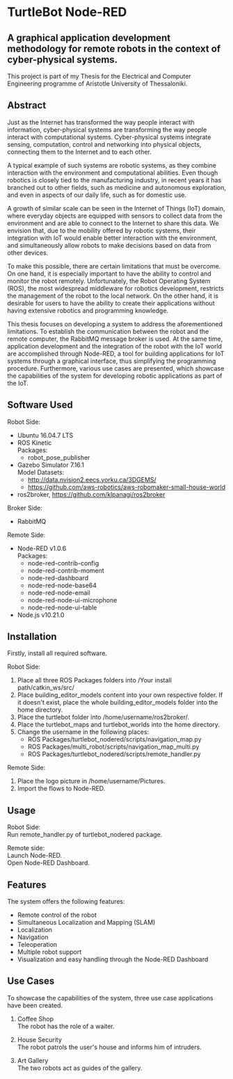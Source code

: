 # TurtleBot Node-RED

## A graphical application development methodology for remote robots in the context of cyber-physical systems.

This project is part of my Thesis for the Electrical and Computer Engineering programme of Aristotle University of Thessaloniki.

## Abstract

Just as the Internet has transformed the way people interact with information, cyber-physical systems are transforming the way people interact with computational systems. Cyber-physical systems integrate sensing, computation, control and networking into physical objects, connecting them to the Internet and to each other.

A typical example of such systems are robotic systems, as they combine interaction with the environment and computational abilities. Even though robotics is closely tied to the manufacturing industry, in recent years it has branched out to other fields, such as medicine and autonomous exploration, and even in aspects of our daily life, such as for domestic use.

A growth of similar scale can be seen in the Internet of Things (IoT) domain, where everyday objects are equipped with sensors to collect data from the environment and are able to connect to the Internet to share this data. We envision that, due to the mobility offered by robotic systems, their integration with IoT would enable better interaction with the environment, and simultaneously allow robots to make decisions based on data from other devices.

To make this possible, there are certain limitations that must be overcome. On one hand, it is especially important to have the ability to control and monitor the robot remotely. Unfortunately, the Robot Operating System (ROS), the most widespread middleware for robotics development, restricts the management of the robot to the local network. On the other hand, it is desirable for users to have the ability to create their applications without having extensive robotics and programming knowledge.

This thesis focuses on developing a system to address the aforementioned limitations. To establish the communication between the robot and the remote computer, the RabbitMQ message broker is used. At the same time, application development and the integration of the robot with the IoT world are accomplished through Node-RED, a tool for building applications for IoT systems through a graphical interface, thus simplifying the programming procedure. Furthermore, various use cases are presented, which showcase the capabilities of the system for developing robotic applications as part of the IoT.


## Software Used

Robot Side:
- Ubuntu 16.04.7 LTS
- ROS Kinetic  
  Packages:  
    - robot_pose_publisher
- Gazebo Simulator 7.16.1  
  Model Datasets:  
    - http://data.nvision2.eecs.yorku.ca/3DGEMS/
    - https://github.com/aws-robotics/aws-robomaker-small-house-world
- ros2broker, https://github.com/klpanagi/ros2broker


Broker Side:
- RabbitMQ

Remote Side:
- Node-RED v1.0.6  
  Packages:
    - node-red-contrib-config
    - node-red-contrib-moment
    - node-red-dashboard
    - node-red-node-base64
    - node-red-node-email
    - node-red-node-ui-microphone
    - node-red-node-ui-table
- Node.js v10.21.0

## Installation

Firstly, install all required software.

Robot Side:  
1. Place all three ROS Packages folders into /Your install path/catkin_ws/src/  
2. Place building_editor_models content into your own respective folder. If it doesn't exist, place the whole building_editor_models folder into the home directory.  
3. Place the turtlebot folder into /home/username/ros2broker/.  
4. Place the turtlebot_maps and turtlebot_worlds into the home directory.  
5. Change the username in the following places:  
    - ROS Packages/turtlebot_nodered/scripts/navigation_map.py  
    - ROS Packages/multi_robot/scripts/navigation_map_multi.py  
    - ROS Packages/turtlebot_nodered/scripts/remote_handler.py  

Remote Side:  
1. Place the logo picture in /home/username/Pictures.  
2. Import the flows to Node-RED.  

## Usage

Robot Side:  
Run remote_handler.py of turtlebot_nodered package.

Remote side:  
Launch Node-RED.  
Open Node-RED Dashboard.

## Features

The system offers the following features:

- Remote control of the robot
- Simultaneous Localization and Mapping (SLAM)
- Localization
- Navigation
- Teleoperation
- Multiple robot support
- Visualization and easy handling through the Node-RED Dashboard

## Use Cases

To showcase the capabilities of the system, three use case applications have been created.  

1. Coffee Shop  
The robot has the role of a waiter.

2. House Security  
The robot patrols the user's house and informs him of intruders.

3. Art Gallery  
The two robots act as guides of the gallery.
